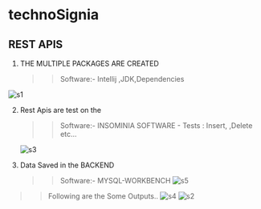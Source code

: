 # technoSignia
## REST APIS

1) THE MULTIPLE PACKAGES ARE CREATED
     >> Software:- Intellij ,JDK,Dependencies
 

![s1](https://github.com/vsp1031/technoSignia/assets/112761534/a3a16e24-ace1-41c4-8372-622cb2cef822)

2)  Rest Apis are test on the 
     >> Software:- INSOMINIA SOFTWARE
                 -  Tests : Insert, ,Delete etc...
     >> 
     ![s3](https://github.com/vsp1031/technoSignia/assets/112761534/69aef5de-98c4-4aac-b37f-43a1f0622098)

  
3)  Data Saved in the  BACKEND 
     >> Software:- MYSQL-WORKBENCH
                ![s5](https://github.com/vsp1031/technoSignia/assets/112761534/385d64c4-4f28-4982-959b-ba6208a2bd2b)
     
>> Following are the Some Outputs..
>> ![s4](https://github.com/vsp1031/technoSignia/assets/112761534/f9b73d82-7093-4b45-9c8a-237b66751105)
![s2](https://github.com/vsp1031/technoSignia/assets/112761534/d1e487ff-cd2f-4ce2-b56f-cb787814f985)
